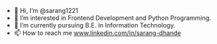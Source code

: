 - 👋 Hi, I’m @sarang1221
- 👀 I’m interested in Frontend Development and Python Programming.
- 🌱 I’m currently pursuing B.E. in Information Technology.
- 📫 How to reach me www.linkedin.com/in/sarang-dhande
<!---
sarang1221/sarang1221 is a ✨ special ✨ repository because its `README.md` (this file) appears on your GitHub profile.
You can click the Preview link to take a look at your changes.
--->
